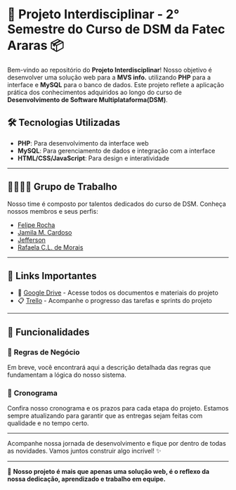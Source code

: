 # 🚀 **Projeto Interdisciplinar - 2° Semestre do Curso de DSM da Fatec Araras** 📦

Bem-vindo ao repositório do **Projeto Interdisciplinar**! Nosso objetivo é desenvolver uma solução web para a **MVS info.** utilizando **PHP** para a interface e **MySQL** para o banco de dados. Este projeto reflete a aplicação prática dos conhecimentos adquiridos ao longo do curso de **Desenvolvimento de Software Multiplataforma(DSM)**.

## 🛠️ **Tecnologias Utilizadas**
- **PHP**: Para desenvolvimento da interface web
- **MySQL**: Para gerenciamento de dados e integração com a interface
- **HTML/CSS/JavaScript**: Para design e interatividade

---

## 👩‍💻🧑‍💻 **Grupo de Trabalho**

Nosso time é composto por talentos dedicados do curso de DSM. Conheça nossos membros e seus perfis:

- [Felipe Rocha](https://github.com/FlpRocha236)
- [Jamila M. Cardoso](https://github.com/jmcardoso18)
- [Jefferson](https://github.com/Jefferson434)
- [Rafaela C.L. de Morais](https://github.com/LemesdeMorais)

---

## 📅 **Links Importantes**

- 📂 [Google Drive](https://drive.google.com/drive/folders/1G0fiz9jaCHE2Jrz6SZ2piXqV6l_KrPAp?usp=sharing) - Acesse todos os documentos e materiais do projeto
- 📋 [Trello](https://trello.com/invite/b/67be6b60a2251556f2c94776/ATTIc2d5523ff0fab36a1d3be7a3c511d993CB548127/20251-pi-2) - Acompanhe o progresso das tarefas e sprints do projeto

---

## 🚀 **Funcionalidades**

### 📌 **Regras de Negócio**
Em breve, você encontrará aqui a descrição detalhada das regras que fundamentam a lógica do nosso sistema.

### 📅 **Cronograma**
Confira nosso cronograma e os prazos para cada etapa do projeto. Estamos sempre atualizando para garantir que as entregas sejam feitas com qualidade e no tempo certo.

---

Acompanhe nossa jornada de desenvolvimento e fique por dentro de todas as novidades. Vamos juntos construir algo incrível! ✨

---

🚀 **Nosso projeto é mais que apenas uma solução web, é o reflexo da nossa dedicação, aprendizado e trabalho em equipe.**



